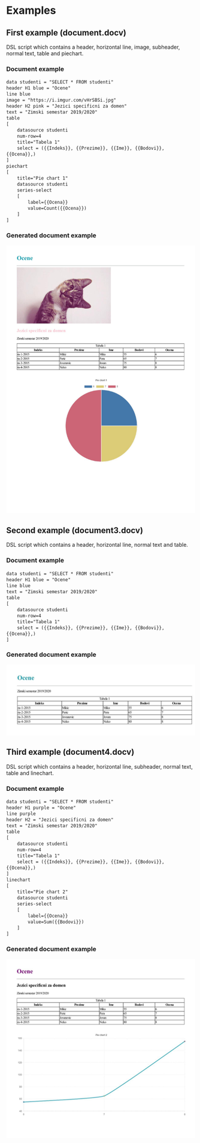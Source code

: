 # Examples

## First example (document.docv)
DSL script which contains a header, horizontal line, image, subheader, normal text, table and piechart. 

### Document example
```
data studenti = "SELECT * FROM studenti"
header H1 blue = "Ocene"
line blue
image = "https://i.imgur.com/vHrSBSi.jpg"
header H2 pink = "Jezici specificni za domen"
text = "Zimski semestar 2019/2020"
table 
[
    datasource studenti
    num-row=4
    title="Tabela 1"
    select = ({{Indeks}}, {{Prezime}}, {{Ime}}, {{Bodovi}}, {{Ocena}},)
]
piechart
[
    title="Pie chart 1"
    datasource studenti
    series-select
    [
        label={{Ocena}}
        value=Count({{Ocena}})
    ]
]
```

### Generated document example
![generated example](document.jpeg)

## Second example (document3.docv)
DSL script which contains a header, horizontal line, normal text and table. 

### Document example
```
data studenti = "SELECT * FROM studenti"
header H1 blue = "Ocene"
line blue
text = "Zimski semestar 2019/2020"
table 
[
    datasource studenti
    num-row=4
    title="Tabela 1"
    select = ({{Indeks}}, {{Prezime}}, {{Ime}}, {{Bodovi}}, {{Ocena}},)
]
```
### Generated document example
![generated example](document3.jpeg)

## Third example (document4.docv)
DSL script which contains a header, horizontal line, subheader, normal text, table and linechart. 

### Document example
```
data studenti = "SELECT * FROM studenti"
header H1 purple = "Ocene"
line purple
header H2 = "Jezici specificni za domen"
text = "Zimski semestar 2019/2020"
table 
[
    datasource studenti
    num-row=4
    title="Tabela 1"
    select = ({{Indeks}}, {{Prezime}}, {{Ime}}, {{Bodovi}}, {{Ocena}},)
]
linechart
[
    title="Pie chart 2"
    datasource studenti
    series-select
    [
        label={{Ocena}}
        value=Sum({{Bodovi}})
    ]
]
```
### Generated document example
![generated example](document4.jpeg)
